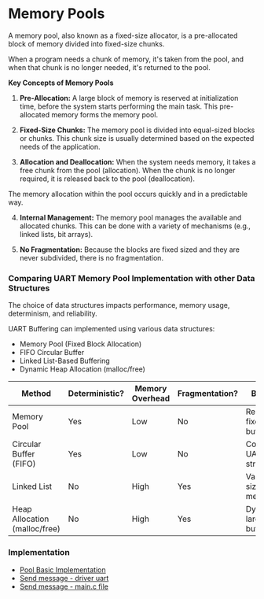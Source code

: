 # Memory Pools

A memory pool, also known as a fixed-size allocator, is a pre-allocated block of
memory divided into fixed-size chunks.

When a program needs a chunk of memory, it's taken from the pool, and when that
chunk is no longer needed, it's returned to the pool.

**Key Concepts of Memory Pools**

1. **Pre-Allocation:** A large block of memory is reserved at initialization time,
before the system starts performing the main task. This pre-allocated memory
forms the memory pool.

2. **Fixed-Size Chunks:** The memory pool is divided into equal-sized blocks or
chunks. This chunk size is usually determined based on the expected needs of the
application.

3. **Allocation and Deallocation:** When the system needs memory, it takes a free
chunk from the pool (allocation). When the chunk is no longer required, it is
released back to the pool (deallocation).

The memory allocation within the pool occurs quickly and in a predictable way.

4. **Internal Management:** The memory pool manages the available and allocated
chunks. This can be done with a variety of mechanisms (e.g., linked lists, bit
arrays).

5. **No Fragmentation:** Because the blocks are fixed sized and they are never
subdivided, there is no fragmentation.

### Comparing UART Memory Pool Implementation with other Data Structures

The choice of data structures impacts performance, memory usage, determinism,
and reliability.

UART Buffering can implemented using various data structures:
- Memory Pool (Fixed Block Allocation)
- FIFO Circular Buffer
- Linked List-Based Buffering
- Dynamic Heap Allocation (malloc/free)

| Method | Deterministic? | Memory Overhead | Fragmentation? | Best For |
| --- | --- | --- | --- | --- |
| Memory Pool                   | Yes | Low  | No  | Real-time, fixed-size buffers |
| Circular Buffer (FIFO)        | Yes | Low  | No  | Continuous UART streaming |
| Linked List                   | No  | High | Yes | Variable-size messages |
| Heap Allocation (malloc/free) | No  | High | Yes | Dynamic, large buffers |

### Implementation

- [Pool Basic Implementation](app/Src/pool_basic.c)
- [Send message - driver uart](drivers/Src/driver_uart.c)
- [Send message - main.c file](app/Src/main.c)